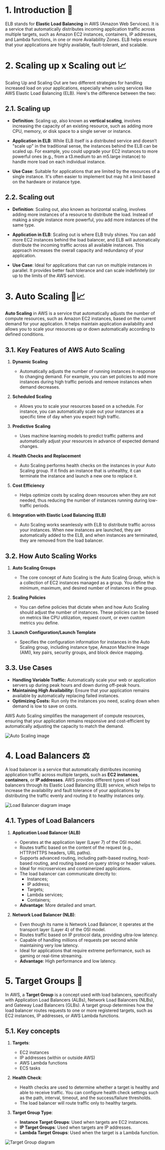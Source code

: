 # 1. Introduction 🚩

ELB stands for **Elastic Load Balancing** in AWS (Amazon Web Services). It is a service that automatically distributes incoming application traffic across multiple targets, such as Amazon EC2 instances, containers, IP addresses, and Lambda functions, in one or more Availability Zones. ELB helps ensure that your applications are highly available, fault-tolerant, and scalable.

# 2. Scaling up x Scaling out 📈

Scaling Up and Scaling Out are two different strategies for handling increased load on your applications, especially when using services like AWS Elastic Load Balancing (ELB). Here's the difference between the two:

## 2.1. Scaling up

- **Definition**: Scaling up, also known as **vertical scaling**, involves increasing the capacity of an existing resource, such as adding more CPU, memory, or disk space to a single server or instance.

- **Application in ELB**: While ELB itself is a distributed service and doesn’t "scale up" in the traditional sense, the instances behind the ELB can be scaled up. For example, you could upgrade your EC2 instances to more powerful ones (e.g., from a t3.medium to an m5.large instance) to handle more load on each individual instance.

- **Use Case**: Suitable for applications that are limited by the resources of a single instance. It's often easier to implement but may hit a limit based on the hardware or instance type.

## 2.2. Scaling out

- **Definition**: Scaling out, also known as horizontal scaling, involves adding more instances of a resource to distribute the load. Instead of making a single instance more powerful, you add more instances of the same type.

- **Application in ELB**: Scaling out is where ELB truly shines. You can add more EC2 instances behind the load balancer, and ELB will automatically distribute the incoming traffic across all available instances. This approach increases the overall capacity and redundancy of your application.

- **Use Case**: Ideal for applications that can run on multiple instances in parallel. It provides better fault tolerance and can scale indefinitely (or up to the limits of the AWS service).

# 3. Auto Scaling 🤖📈

**Auto Scaling** in AWS is a service that automatically adjusts the number of compute resources, such as Amazon EC2 instances, based on the current demand for your application. It helps maintain application availability and allows you to scale your resources up or down automatically according to defined conditions.

## 3.1. Key Features of AWS Auto Scaling

1. **Dynamic Scaling**
   - Automatically adjusts the number of running instances in response to changing demand. For example, you can set policies to add more instances during high traffic periods and remove instances when demand decreases.

2. **Scheduled Scaling**
   - Allows you to scale your resources based on a schedule. For instance, you can automatically scale out your instances at a specific time of day when you expect high traffic.

3. **Predictive Scaling**
   - Uses machine learning models to predict traffic patterns and automatically adjust your resources in advance of expected demand changes.

4. **Health Checks and Replacement**
   - Auto Scaling performs health checks on the instances in your Auto Scaling group. If it finds an instance that is unhealthy, it can terminate the instance and launch a new one to replace it.

5. **Cost Efficiency**
   - Helps optimize costs by scaling down resources when they are not needed, thus reducing the number of instances running during low-traffic periods.

6. **Integration with Elastic Load Balancing (ELB)**
   - Auto Scaling works seamlessly with ELB to distribute traffic across your instances. When new instances are launched, they are automatically added to the ELB, and when instances are terminated, they are removed from the load balancer.

## 3.2. How Auto Scaling Works

1. **Auto Scaling Groups**
   - The core concept of Auto Scaling is the Auto Scaling Group, which is a collection of EC2 instances managed as a group. You define the minimum, maximum, and desired number of instances in the group.

2. **Scaling Policies**
   - You can define policies that dictate when and how Auto Scaling should adjust the number of instances. These policies can be based on metrics like CPU utilization, request count, or even custom metrics you define.

3. **Launch Configuration/Launch Template**
   - Specifies the configuration information for instances in the Auto Scaling group, including instance type, Amazon Machine Image (AMI), key pairs, security groups, and block device mapping.

## 3.3. Use Cases

- **Handling Variable Traffic:** Automatically scale your web or application servers up during peak hours and down during off-peak hours.
- **Maintaining High Availability:** Ensure that your application remains available by automatically replacing failed instances.
- **Optimizing Costs:** Run only the instances you need, scaling down when demand is low to save on costs.

AWS Auto Scaling simplifies the management of compute resources, ensuring that your application remains responsive and cost-efficient by automatically adjusting the capacity to match the demand.

![Auto Scaling image](./imgs/elb-auto-scaling.jpg)

# 4. Load Balancers ⚖️

A load balancer is a service that automatically distributes incoming application traffic across multiple targets, such as **EC2 instances**, **containers**, or **IP addresses**. AWS provides different types of load balancers through its Elastic Load Balancing (ELB) service, which helps to increase the availability and fault tolerance of your applications by distributing the traffic evenly and routing it to healthy instances only.

![Load Balancer diagram image](./imgs/elb-load-balancer.jpg)

## 4.1. Types of Load Balancers 

1. **Application Load Balancer (ALB)**
   - Operates at the application layer (Layer 7) of the OSI model.
   - Routes traffic based on the content of the request (e.g., HTTP/HTTPS headers, URL paths).
   - Supports advanced routing, including path-based routing, host-based routing, and routing based on query string or header values.
   - Ideal for microservices and containerized applications.
   - The load balancer can communicate directly to:
      - Instances;
      - IP address;
      - Targets;
      - Lambda services;
      - Containers;
   - **Advantage**: More detailed and smart.

2. **Network Load Balancer (NLB)**:
   - Even though its name is Network Load Balancer, it operates at the transport layer (Layer 4) of the OSI model.
   - Routes traffic based on IP protocol data, providing ultra-low latency.
   - Capable of handling millions of requests per second while maintaining very low latency.
   - Ideal for applications that require extreme performance, such as gaming or real-time streaming.
   - **Advantage**: High performance and low latency.

# 5. Target Groups 🎯

   In AWS, a **Target Group** is a concept used with load balancers, specifically with Application Load Balancers (ALBs), Network Load Balancers (NLBs), and Gateway Load Balancers (GLBs). A target group determines how the load balancer routes requests to one or more registered targets, such as EC2 instances, IP addresses, or AWS Lambda functions.

## 5.1. Key concepts

1. **Targets**:
   - EC2 instances
   - IP addresses (within or outside AWS)
   - AWS Lambda functions
   - ECS tasks

2. **Health Check**:
   - Health checks are used to determine whether a target is healthy and able to receive traffic. You can configure health check settings such as the path, interval, timeout, and the success/failure thresholds.
   - The load balancer will route traffic only to healthy targets.

3. **Target Group Type**:
   - **Instance Target Groups**: Used when targets are EC2 instances.
   - **IP Target Groups**: Used when targets are IP addresses.
   - **Lambda Target Groups**: Used when the target is a Lambda function.

![Target Group diagram](./imgs/elb-target-group.jpg)


